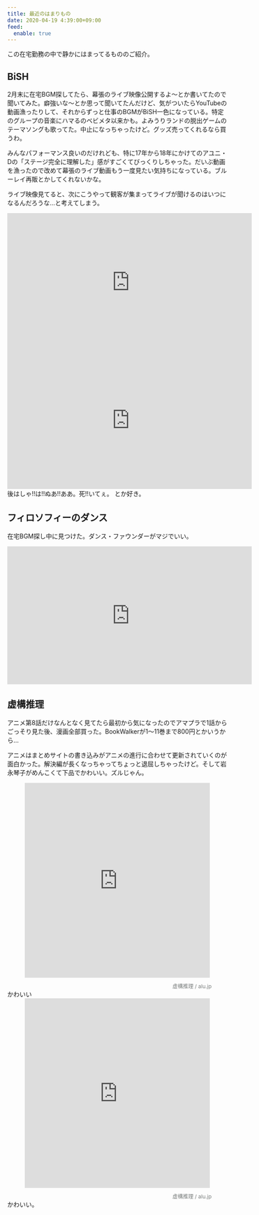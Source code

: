 ```yaml
---
title: 最近のはまりもの
date: 2020-04-19 4:39:00+09:00
feed:
  enable: true
---
```



この在宅勤務の中で静かにはまってるもののご紹介。

## BiSH
2月末に在宅BGM探してたら、幕張のライブ映像公開するよ〜とか書いてたので聞いてみた。癖強いな〜とか思って聞いてたんだけど、気がついたらYouTubeの動画漁ったりして、それからずっと仕事のBGMがBiSH一色になっている。特定のグループの音楽にハマるのベビメタ以来かも。よみうりランドの脱出ゲームのテーマソングも歌ってた。中止になっちゃったけど。グッズ売ってくれるなら買うわ。

みんなパフォーマンス良いのだけれども、特に17年から18年にかけてのアユニ・Dの「ステージ完全に理解した」感がすごくてびっくりしちゃった。だいぶ動画を漁ったので改めて幕張のライブ動画もう一度見たい気持ちになっている。ブルーレイ再販とかしてくれないかな。

ライブ映像見てると、次にこうやって観客が集まってライブが聞けるのはいつになるんだろうな…と考えてしまう。


<iframe width="560" height="315" src="https://www.youtube.com/embed/yAXs8CcebU0" frameborder="0" allow="accelerometer; autoplay; encrypted-media; gyroscope; picture-in-picture" allowfullscreen></iframe>
<iframe width="560" height="315" src="https://www.youtube.com/embed/Jzg0oBf-47A" frameborder="0" allow="accelerometer; autoplay; encrypted-media; gyroscope; picture-in-picture" allowfullscreen></iframe>
後はしゃ!!は!!ぬあ!!ああ。死!!いてぇ。 とか好き。

## フィロソフィーのダンス
在宅BGM探し中に見つけた。ダンス・ファウンダーがマジでいい。

<iframe width="560" height="315" src="https://www.youtube.com/embed/m7SFHf-32nk" frameborder="0" allow="accelerometer; autoplay; encrypted-media; gyroscope; picture-in-picture" allowfullscreen></iframe>


## 虚構推理

アニメ第8話だけなんとなく見てたら最初から気になったのでアマプラで1話からごっそり見た後、漫画全部買った。BookWalkerが1〜11巻まで800円とかいうから…

アニメはまとめサイトの書き込みがアニメの進行に合わせて更新されていくのが面白かった。解決編が長くなっちゃってちょっと退屈しちゃったけど。そして岩永琴子がめんこくて下品でかわいい。ズルじゃん。

<style scoped>
  .alu-embed-iframe-esXgppsXkUCEPgLsRZdH {
    width: 424px !important;
    height: 445px;
  }
  @media screen and (max-width: 480px) {
    .alu-embed-iframe-esXgppsXkUCEPgLsRZdH {
      width: 318px !important;
      height: 333.75px;
    }
  }
  </style>
  <iframe scrolling="no" class="alu-embed-iframe-esXgppsXkUCEPgLsRZdH" src="https://alu.jp/series/%E8%99%9A%E6%A7%8B%E6%8E%A8%E7%90%86/crop/embed/esXgppsXkUCEPgLsRZdH/0?referer=oembed" style="margin: auto; display: block; border-width: 0px;"></iframe><div class="alu-embed" style="
      max-width: 432px;
      text-align: right;
      margin: 0 auto;
  ">
      <a href="https://alu.jp/series/%E8%99%9A%E6%A7%8B%E6%8E%A8%E7%90%86/crop/esXgppsXkUCEPgLsRZdH/0" target="_blank" style="
      margin: 0 auto !important;
      display: inline-block;
      padding-top: 10px;
      font-size: 12px;
      color: #787c7b;
      text-decoration: none;
      text-align: right;
  ">
  虚構推理 / alu.jp
  </a>
  </div>
かわいい

  <style scoped>
  .alu-embed-iframe-VKeQbtGBTgC4Svesl4bS {
    width: 424px !important;
    height: 433px;
  }
  @media screen and (max-width: 480px) {
    .alu-embed-iframe-VKeQbtGBTgC4Svesl4bS {
      width: 318px !important;
      height: 324.75px;
    }
  }
  </style>
  <iframe scrolling="no" class="alu-embed-iframe-VKeQbtGBTgC4Svesl4bS" src="https://alu.jp/series/%E8%99%9A%E6%A7%8B%E6%8E%A8%E7%90%86/crop/embed/VKeQbtGBTgC4Svesl4bS/0?referer=oembed" style="margin: auto; display: block; border-width: 0px;"></iframe><div class="alu-embed" style="
      max-width: 432px;
      text-align: right;
      margin: 0 auto;
  ">
      <a href="https://alu.jp/series/%E8%99%9A%E6%A7%8B%E6%8E%A8%E7%90%86/crop/VKeQbtGBTgC4Svesl4bS/0" target="_blank" style="
      margin: 0 auto !important;
      display: inline-block;
      padding-top: 10px;
      font-size: 12px;
      color: #787c7b;
      text-decoration: none;
      text-align: right;
  ">
  虚構推理 / alu.jp
  </a>
  </div>
かわいい。



